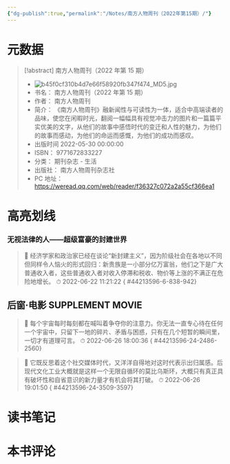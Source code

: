 ```yaml
---
{"dg-publish":true,"permalink":"/Notes/南方人物周刊（2022年第15期）/"}
---
```



# 元数据

> [!abstract] 南方人物周刊（2022 年第 15 期）
> - ![b45f0cf310b4d7e66f58920fb347f474_MD5.jpg](/img/user/Attachments/b45f0cf310b4d7e66f58920fb347f474_MD5.jpg)
> - 书名： 南方人物周刊（2022 年第 15 期）
> - 作者： 南方人物周刊
> - 简介： 《南方人物周刊》融新闻性与可读性为一体，适合中高端读者的品味，使您在闲暇时光，翻阅一幅幅具有视觉冲击力的图片和一篇篇平实优美的文字，从他们的故事中感悟时代的变迁和人性的魅力，为他们的故事而感动，为他们的命运而感慨，为他们的成功而感叹。
> - 出版时间 2022-05-30 00:00:00
> - ISBN： 9771672833227
> - 分类： 期刊杂志 - 生活
> - 出版社： 南方人物周刊杂志社
> - PC 地址：https://weread.qq.com/web/reader/f36327c072a2a55cf366ea1

# 高亮划线

### 无视法律的人——超级富豪的封建世界

> 📌 经济学家和政治家已经在谈论“新封建主义”，因为阶级社会在各地以不同但同样令人恼火的形式回归：新贵族是一小部分亿万富翁，他们之下是广大普通收入者，这些普通收入者对收入停滞和税收、物价等上涨的不满正在危险地增长。
> ⏱ 2022-06-22 11:21:22
{ #44213596-6-838-942}


## 后窗·电影 SUPPLEMENT MOVIE

> 📌 每个宇宙每时每刻都在喊叫着争夺你的注意力。你无法一直专心待在任何一个宇宙中，只留下一地的碎片、矛盾与困惑，只有在几个短暂的瞬间里，一切才有道理可言。
> ⏱ 2022-06-26 18:00:36
{ #44213596-24-2486-2560}


> 📌 它既反思着这个社交媒体时代，又洋洋自得地对这时代表示出归属感。后现代文化工业大概就是这样一个无限自循环的莫比乌斯环，大概只有真正具有破坏性和自省意识的新力量才有机会将其打破。
> ⏱ 2022-06-26 19:01:50
{ #44213596-24-3509-3597}


# 读书笔记

# 本书评论
